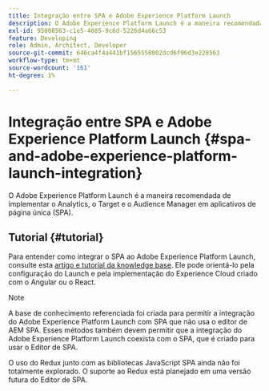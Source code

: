 ```yaml
---
title: Integração entre SPA e Adobe Experience Platform Launch
description: O Adobe Experience Platform Launch é a maneira recomendada de implementar o Analytics, o Target e o Audience Manager no SPA.
exl-id: 95008563-c1e5-4685-9c6d-5226d4a66c53
feature: Developing
role: Admin, Architect, Developer
source-git-commit: 646ca4f4a441bf1565558002dcd6f96d3e228563
workflow-type: tm+mt
source-wordcount: '161'
ht-degree: 1%

---
```


# Integração entre SPA e Adobe Experience Platform Launch {#spa-and-adobe-experience-platform-launch-integration}

O Adobe Experience Platform Launch é a maneira recomendada de implementar o Analytics, o Target e o Audience Manager em aplicativos de página única (SPA).

## Tutorial {#tutorial}

Para entender como integrar o SPA ao Adobe Experience Platform Launch, consulte esta [artigo e tutorial da knowledge base](https://experienceleague.adobe.com/docs/experience-manager-learn/sites/spa-editor/spa-editor-framework-feature-video-use.html?lang=pt-BR). Ele pode orientá-lo pela configuração do Launch e pela implementação do Experience Cloud criado com o Angular ou o React.

>[!NOTE]
>
>A base de conhecimento referenciada foi criada para permitir a integração do Adobe Experience Platform Launch com SPA que não usa o editor de AEM SPA. Esses métodos também devem permitir que a integração do Adobe Experience Platform Launch coexista com o SPA, que é criado para usar o Editor de SPA.
>
>O uso do Redux junto com as bibliotecas JavaScript SPA ainda não foi totalmente explorado. O suporte ao Redux está planejado em uma versão futura do Editor de SPA.
